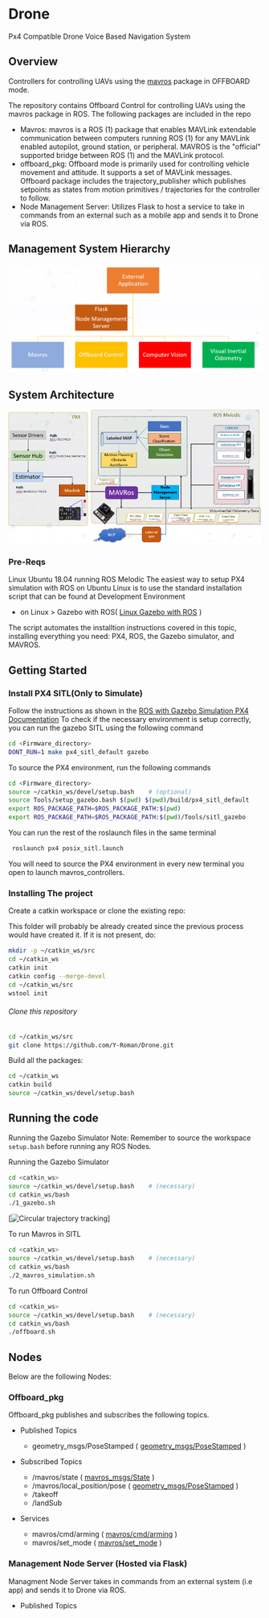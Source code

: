# Drone
Px4 Compatible Drone Voice Based Navigation System


## Overview

Controllers for controlling UAVs using the [mavros](https://github.com/mavlink/mavros) package in OFFBOARD mode.

The repository contains Offboard Control for controlling UAVs using the mavros package in ROS. The following packages are included in the repo
- Mavros: mavros is a ROS (1) package that enables MAVLink extendable communication between computers running ROS (1) for any MAVLink enabled  autopilot, ground station, or peripheral. MAVROS is the "official" supported bridge between ROS (1) and the MAVLink protocol.
- offboard_pkg: Offboard mode is primarily used for controlling vehicle movement and attitude. It supports a set of MAVLink messages. Offboard package includes the trajectory_publisher which publishes setpoints as states from motion primitives / trajectories for the controller to follow.
- Node Management Server: Utilizes Flask to host a service to take in commands from an external such as a mobile app and sends it to Drone via ROS.

## Management System Hierarchy

![Managment System Hierarchy](Readme_files/nms.PNG)

## System Architecture

![System Architecture](Readme_files/architecture.PNG)

### Pre-Reqs
Linux Ubuntu 18.04 running ROS Melodic
The easiest way to setup PX4 simulation with ROS on Ubuntu Linux is to use the standard installation script that can be found at Development Environment
- on Linux > Gazebo with ROS( [Linux Gazebo with ROS](https://docs.px4.io/main/en/dev_setup/dev_env_linux_ubuntu.html#ros-gazebo) ) 

The script automates the installtion instructions covered in this topic, installing everything you need: PX4, ROS, the Gazebo simulator, and MAVROS.

## Getting Started
### Install PX4 SITL(Only to Simulate)
Follow the instructions as shown in the [ROS with Gazebo Simulation PX4 Documentation](https://dev.px4.io/master/en/simulation/ros_interface.html)
To check if the necessary environment is setup correctly, you can run the gazebo SITL using the following command

```bash
cd <Firmware_directory>
DONT_RUN=1 make px4_sitl_default gazebo
```
To source the PX4 environment, run the following commands
	
```bash
cd <Firmware_directory>
source ~/catkin_ws/devel/setup.bash    # (optional)
source Tools/setup_gazebo.bash $(pwd) $(pwd)/build/px4_sitl_default
export ROS_PACKAGE_PATH=$ROS_PACKAGE_PATH:$(pwd)
export ROS_PACKAGE_PATH=$ROS_PACKAGE_PATH:$(pwd)/Tools/sitl_gazebo
```

You can run the rest of the roslaunch files in the same terminal

```bash
 roslaunch px4 posix_sitl.launch
```

You will need to source the PX4 environment in every new terminal you open to launch mavros_controllers. 


### Installing The project

Create a catkin workspace or clone the existing repo:

This folder will probably be already created since the previous process would have created it. If it is not present, do:

```bash
mkdir -p ~/catkin_ws/src
cd ~/catkin_ws
catkin init
catkin config --merge-devel
cd ~/catkin_ws/src
wstool init
```

###### Clone this repository

```bash
cd ~/catkin_ws/src
git clone https://github.com/Y-Roman/Drone.git
```

Build all the packages:

```bash
cd ~/catkin_ws
catkin build
source ~/catkin_ws/devel/setup.bash
```

## Running the code
Running the Gazebo Simulator
Note: Remember to source the workspace `setup.bash` before running any ROS Nodes.

Running the Gazebo Simulator
```bash
cd <catkin_ws>
source ~/catkin_ws/devel/setup.bash    # (necessary)
cd catkin_ws/bash
./1_gazebo.sh
```


[![Circular trajectory tracking](https://img.youtube.com/vi/IEyocdnlYw0/0.jpg)]


To run Mavros in SITL
``` bash
cd <catkin_ws>
source ~/catkin_ws/devel/setup.bash    # (necessary)
cd catkin_ws/bash
./2_mavros_simulation.sh
```

To run Offboard Control
``` bash
cd <catkin_ws>
source ~/catkin_ws/devel/setup.bash    # (necessary)
cd catkin_ws/bash
./offboard.sh
```

## Nodes
Below are the following Nodes:
### Offboard_pkg

Offboard_pkg publishes and subscribes the following topics.
- Published Topics
	- geometry_msgs/PoseStamped ( [geometry_msgs/PoseStamped](http://docs.ros.org/kinetic/api/geometry_msgs/html/msg/PoseStamped.html) )

- Subscribed Topics
	- /mavros/state ( [mavros_msgs/State](http://docs.ros.org/api/mavros_msgs/html/msg/State.html) )
	- /mavros/local_position/pose ( [geometry_msgs/PoseStamped](http://docs.ros.org/kinetic/api/geometry_msgs/html/msg/PoseStamped.html) )
    - /takeoff
	- /landSub
- Services
	- mavros/cmd/arming ( [mavros/cmd/arming](http://docs.ros.org/en/api/mavros_msgs/html/srv/CommandBool.html) )
	- mavros/set_mode ( [mavros/set_mode](http://docs.ros.org/en/api/mavros_msgs/html/srv/SetMode.html) )
	
### Management Node Server (Hosted via Flask)

Managment Node Server takes in commands from an external system (i.e app) and sends it to Drone via ROS.

- Published Topics